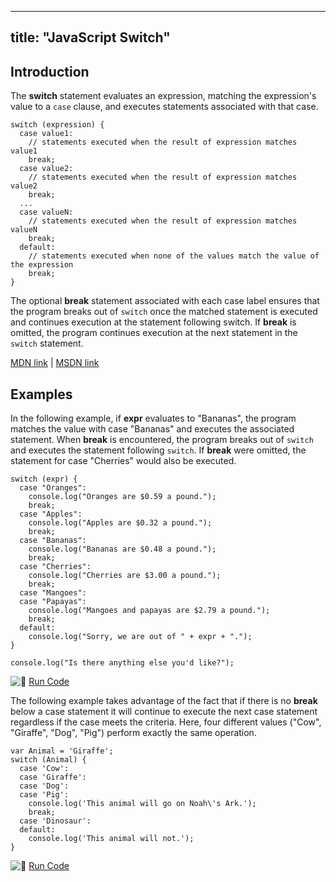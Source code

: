 
---
title: "JavaScript Switch"
---

## Introduction

The **switch** statement evaluates an expression, matching the expression's value to a `case` clause, and executes statements associated with that case.

    switch (expression) {
      case value1:
        // statements executed when the result of expression matches value1
        break;
      case value2:
        // statements executed when the result of expression matches value2
        break;
      ...
      case valueN:
        // statements executed when the result of expression matches valueN
        break;
      default:
        // statements executed when none of the values match the value of the expression
        break;
    }

The optional **break** statement associated with each case label ensures that the program breaks out of `switch` once the matched statement is executed and continues execution at the statement following switch. If **break** is omitted, the program continues execution at the next statement in the `switch` statement.

[MDN link](https://developer.mozilla.org/en-US/docs/Web/JavaScript/Reference/Statements/switch) | [MSDN link](https://msdn.microsoft.com/en-us/library/hzc6t81t.aspx)

## Examples

In the following example, if **expr** evaluates to "Bananas", the program matches the value with case "Bananas" and executes the associated statement. When **break** is encountered, the program breaks out of `switch` and executes the statement following `switch`. If **break** were omitted, the statement for case "Cherries" would also be executed.

    switch (expr) {
      case "Oranges":
        console.log("Oranges are $0.59 a pound.");
        break;
      case "Apples":
        console.log("Apples are $0.32 a pound.");
        break;
      case "Bananas":
        console.log("Bananas are $0.48 a pound.");
        break;
      case "Cherries":
        console.log("Cherries are $3.00 a pound.");
        break;
      case "Mangoes":
      case "Papayas":
        console.log("Mangoes and papayas are $2.79 a pound.");
        break;
      default:
        console.log("Sorry, we are out of " + expr + ".");
    }

    console.log("Is there anything else you'd like?");

![:rocket:](//forum.freecodecamp.com/images/emoji/emoji_one/rocket.png?v=2 ":rocket:") [Run Code](https://repl.it/C8DP/0)

The following example takes advantage of the fact that if there is no **break** below a case statement it will continue to execute the next case statement regardless if the case meets the criteria. Here, four different values ("Cow", "Giraffe", "Dog", "Pig") perform exactly the same operation.

    var Animal = 'Giraffe';
    switch (Animal) {
      case 'Cow':
      case 'Giraffe':
      case 'Dog':
      case 'Pig':
        console.log('This animal will go on Noah\'s Ark.');
        break;
      case 'Dinosaur':
      default:
        console.log('This animal will not.');
    }

![:rocket:](//forum.freecodecamp.com/images/emoji/emoji_one/rocket.png?v=2 ":rocket:") [Run Code](https://repl.it/C8DP/1)
